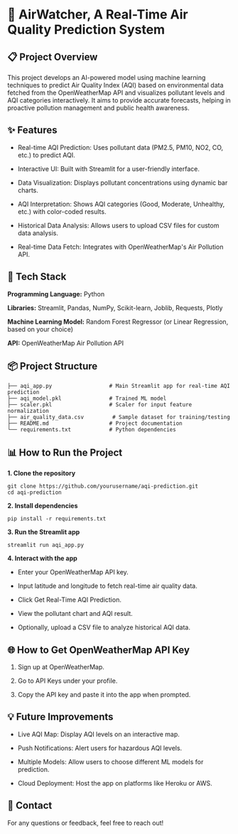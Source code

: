 # 🌿 AirWatcher, A Real-Time Air Quality Prediction System
## 📋 Project Overview
This project develops an AI-powered model using machine learning techniques to predict Air Quality Index (AQI) based on environmental data fetched from the OpenWeatherMap API and visualizes pollutant levels and AQI categories interactively. It aims to provide accurate forecasts, helping in proactive pollution management and public health awareness.

## ✨ Features

- Real-time AQI Prediction: Uses pollutant data (PM2.5, PM10, NO2, CO, etc.) to predict AQI.

- Interactive UI: Built with Streamlit for a user-friendly interface.

- Data Visualization: Displays pollutant concentrations using dynamic bar charts.

- AQI Interpretation: Shows AQI categories (Good, Moderate, Unhealthy, etc.) with color-coded results.

- Historical Data Analysis: Allows users to upload CSV files for custom data analysis.

- Real-time Data Fetch: Integrates with OpenWeatherMap's Air Pollution API.

## 🚀 Tech Stack

**Programming Language:** Python

**Libraries:** Streamlit, Pandas, NumPy, Scikit-learn, Joblib, Requests, Plotly

**Machine Learning Model:** Random Forest Regressor (or Linear Regression, based on your choice)

**API:** OpenWeatherMap Air Pollution API

## 📦 Project Structure
```
├── aqi_app.py                  # Main Streamlit app for real-time AQI prediction
├── aqi_model.pkl               # Trained ML model
├── scaler.pkl                  # Scaler for input feature normalization
├── air_quality_data.csv         # Sample dataset for training/testing
├── README.md                   # Project documentation
└── requirements.txt            # Python dependencies
```
## 📊 How to Run the Project

**1. Clone the repository** 
```
git clone https://github.com/yourusername/aqi-prediction.git
cd aqi-prediction
 ```
**2. Install dependencies**
 ```
pip install -r requirements.txt
 ```
**3. Run the Streamlit app**
 ```
streamlit run aqi_app.py
 ```
**4. Interact with the app**
- Enter your OpenWeatherMap API key.

- Input latitude and longitude to fetch real-time air quality data.

- Click Get Real-Time AQI Prediction.

- View the pollutant chart and AQI result.

- Optionally, upload a CSV file to analyze historical AQI data.

## 🌐 How to Get OpenWeatherMap API Key
1. Sign up at OpenWeatherMap.

2. Go to API Keys under your profile.

3. Copy the API key and paste it into the app when prompted.

 ## 💡 Future Improvements
- Live AQI Map: Display AQI levels on an interactive map.

- Push Notifications: Alert users for hazardous AQI levels.

- Multiple Models: Allow users to choose different ML models for prediction.

- Cloud Deployment: Host the app on platforms like Heroku or AWS.
  
 ## 📧 Contact

For any questions or feedback, feel free to reach out!
